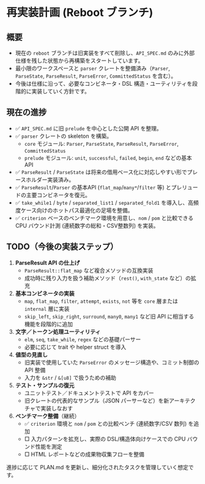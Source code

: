 # 再実装計画 (Reboot ブランチ)

## 概要
- 現在の `reboot` ブランチは旧実装をすべて削除し、`API_SPEC.md` のみに外部仕様を残した状態から再構築をスタートしています。
- 最小限のワークスペースと `parser` クレートを整備済み（`Parser`, `ParseState`, `ParseResult`, `ParseError`, `CommittedStatus` を含む）。
- 今後は仕様に沿って、必要なコンビネータ・DSL 構造・ユーティリティを段階的に実装していく方針です。

## 現在の進捗
- ✅ `API_SPEC.md` に旧 `prelude` を中心とした公開 API を整理。
- ✅ `parser` クレートの skeleton を構築。
  - `core` モジュール: `Parser`, `ParseState`, `ParseResult`, `ParseError`, `CommittedStatus`
  - `prelude` モジュール: `unit`, `successful`, `failed`, `begin`, `end` などの基本 API
- ✅ `ParseResult` / `ParseState` は将来の借用ベース化に対応しやすい形でプレースホルダー実装済み。
- ✅ `ParseResult`/`Parser` の基本API (`flat_map`/`many*`/`filter` 等) とプレリュードの主要コンビネータを復元。
- ✅ `take_while1` / `byte` / `separated_list1` / `separated_fold1` を導入し、高頻度ケース向けのホットパス最適化の足場を整備。
- ✅ `criterion` ベースのベンチマーク環境を用意し、`nom` / `pom` と比較できる CPU バウンド計測 (連続数字の総和・CSV整数列) を実装。

## TODO（今後の実装ステップ）
1. **ParseResult API の仕上げ**
   - `ParseResult::flat_map` など複合メソッドの互換実装
   - 成功時に残り入力を扱う補助メソッド（`rest()`, `with_state` など）の拡充
2. **基本コンビネータの実装**
   - `map`, `flat_map`, `filter`, `attempt`, `exists`, `not` 等を `core` 層または `internal` 層に実装
   - `skip_left`, `skip_right`, `surround`, `many0`, `many1` など旧 API に相当する機能を段階的に追加
3. **文字／トークン処理ユーティリティ**
   - `elm`, `seq`, `take_while`, `regex` などの基礎パーサー
   - 必要に応じて trait や helper struct を導入
4. **値型の見直し**
   - 旧実装で使用していた `ParseError` のメッセージ構造や、コミット制御の API 整備
   - 入力を `&str` / `&[u8]` で扱うための補助
5. **テスト・サンプルの復元**
   - ユニットテスト／ドキュメントテストで API をカバー
   - 旧クレートの代表的なサンプル（JSON パーサーなど）を新アーキテクチャで実装しなおす
6. **ベンチマーク整備**（継続）
   - ✅ `criterion` 環境と `nom` / `pom` との比較ベンチ (連続数字/CSV 数列) を追加
   - □ 入力パターンを拡充し、実際の DSL/構造体向けケースでの CPU バウンド性能を測定
   - □ HTML レポートなどの成果物収集フローを整備

進捗に応じて PLAN.md を更新し、細分化されたタスクを管理していく想定です。

